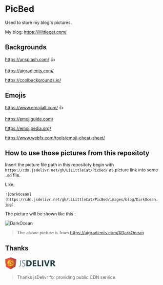 # PicBed

Used to store my blog's pictures.

My blog: https://lilittlecat.com/

## Backgrounds

https://unsplash.com/ 👍

https://uigradients.com/

https://coolbackgrounds.io/

## Emojis
https://www.emojiall.com/ 👍

https://emojiguide.com/

https://emojipedia.org/

https://www.webfx.com/tools/emoji-cheat-sheet/

## How to use those pictures from this repositoty

Insert the picture file path in this repositoty begin with `https://cdn.jsdelivr.net/gh/LiLittleCat/PicBed/` as picture link into some `.md` file.

Like:

`![DarkOcean](https://cdn.jsdelivr.net/gh/LiLittleCat/PicBed/images/blog/DarkOcean.jpg)`

The picture will be shown like this :

![DarkOcean](https://cdn.jsdelivr.net/gh/LiLittleCat/PicBed/images/blog/DarkOcean.jpg)

> The above picture is from https://uigradients.com/#DarkOcean


## Thanks

<a href="https://www.jsdelivr.com"><img height="40" src="https://raw.githubusercontent.com/jsdelivr/jsdelivr-media/master/default/svg/jsdelivr-logo-horizontal.svg"></a>

> Thanks jsDelivr for providing public CDN service.
